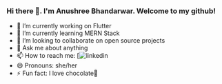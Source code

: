### Hi there 👋. I'm Anushree Bhandarwar. Welcome to my github!

- 🔭 I’m currently working on Flutter 
- 🌱 I’m currently learning MERN Stack
- 👯 I’m looking to collaborate on open source projects
- 💬 Ask me about anything
- 📫 How to reach me: [![linkedin](www.linkedin.com/in/anushrii-a011b)
- 😄 Pronouns: she/her
- ⚡ Fun fact: I love chocolate🍫

<!--
**AB-creator/AB-creator** is a ✨ _special_ ✨ repository because its `README.md` (this file) appears on your GitHub profile.

Here are some ideas to get you started:

- 🔭 I’m currently working on Flutter 
- 🌱 I’m currently learning MERN Stack
- 👯 I’m looking to collaborate on open source projects
- 🤔 I’m looking for help with ...
- 💬 Ask me about anything
- 📫 How to reach me: ...
- 😄 Pronouns: she/her
- ⚡ Fun fact: I love chocolates
-->
